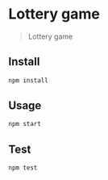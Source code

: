 # Lottery game

> Lottery game

## Install

```sh
npm install
```

## Usage

```sh
npm start
```

## Test

```sh
npm test
```

